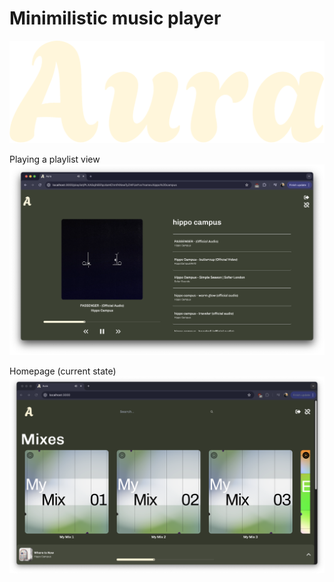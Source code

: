 # Minimilistic music player

![logo](./public/logo.svg)

Playing a playlist view
![img](./aura-test.png)

Homepage (current state)
![home](./home-page.png)
